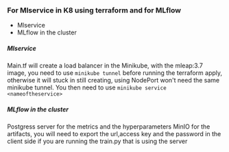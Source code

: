 ### For Mlservice in K8 using terraform and for MLflow
- Mlservice 
- MLflow in the cluster

##### Mlservice

Main.tf will create a load balancer in the Minikube, with the mleap:3.7 image, you need to use `minikube tunnel` before running the terraform apply, otherwise it will stuck in still creating, using NodePort won't need the same minikube tunnel. You then need to use ```minikube service <nameoftheservice>```

##### MLflow in the cluster

Postgress server for the metrics and the hyperparameters
MinIO for the artifacts, you will need to export the url,access key and the password in the client side if you are running the train.py that is using the server


